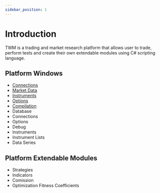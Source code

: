 ```yaml
---
sidebar_position: 1
---
```


# Introduction

TWM is a trading and market research platform that allows user to trade, perform tests and create their own extendable modules using C# scripting language.

## Platform Windows

- [Connections](platform/connections)
- [Market Data](platform/market-data)
- [Instruments](platform/instruments)
- [Options](platform/options)
- [Compilation](platform/compilation)
- Database
- Connections
- Options
- Debug
- Instruments
- Instrument Lists
- Data Series

## Platform Extendable Modules

- Strategies
- Indicators
- Comission
- Optimization Fitness Coefficients